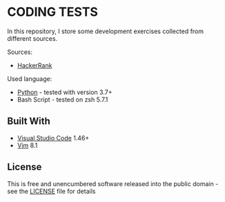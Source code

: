 # CODING TESTS

In this repository, I store some development exercises collected from different sources.

Sources:
* [HackerRank](https://www.hackerrank.com/)

Used language:

* [Python](https://www.python.org/) - tested with version 3.7+
* Bash Script - tested on zsh 5.7.1

## Built With

* [Visual Studio Code](https://code.visualstudio.com/) 1.46+
* [Vim](https://www.vim.org/) 8.1 

## License

This is free and unencumbered software released into the public domain - see the [LICENSE](LICENSE) file for details
